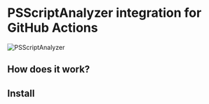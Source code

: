 # PSScriptAnalyzer integration for GitHub Actions

![PSScriptAnalyzer](https://github.com/BornToBeRoot/GitHub-Actions_PSScriptAnalyzer/workflows/CITZEST/badge.svg?branch=main)

## How does it work?

## Install


